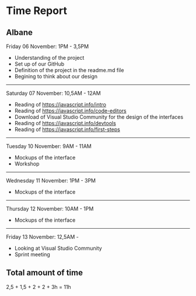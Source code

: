 # Time Report

## Albane

Friday 06 November: 1PM - 3,5PM </br>
* Understanding of the project
* Set up of our GitHub
* Definition of the project in the readme.md file
* Begining to think about our design

---

Saturday 07 November: 10,5AM - 12AM </br>
* Reading of https://javascript.info/intro
* Reading of https://javascript.info/code-editors
* Download of Visual Studio Community for the design of the interfaces
* Reading of https://javascript.info/devtools
* Reading of https://javascript.info/first-steps

---

Tuesday 10 November: 9AM - 11AM </br>
* Mockups of the interface
* Workshop

---

Wednesday 11 November: 1PM - 3PM </br>
* Mockups of the interface

---

Thursday 12 November: 10AM - 1PM </br>
* Mockups of the interface

---

Friday 13 November: 12,5AM - </br>
* Looking at Visual Studio Community
* Sprint meeting


## Total amount of time

2,5 + 1,5 + 2 + 2 + 3h = 11h
